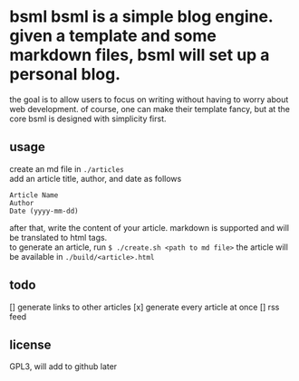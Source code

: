 # bsml bsml is a simple blog engine. given a template and some markdown files, bsml will set up a personal blog.  
the goal is to allow users to focus on writing without having to worry about web development. of course, one can make their template fancy, but at the core bsml is designed with simplicity first.
## usage
create an md file in ``./articles``  
add an article title, author, and date as follows
```
Article Name
Author
Date (yyyy-mm-dd)
```
after that, write the content of your article. markdown is supported and will be translated to html tags.  
to generate an article, run ``$ ./create.sh <path to md file>``
the article will be available in ``./build/<article>.html``
## todo
[] generate links to other articles
[x] generate every article at once
[] rss feed
## license
GPL3, will add to github later
